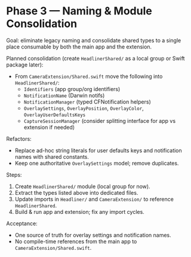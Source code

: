 # Phase 3 — Naming & Module Consolidation

Goal: eliminate legacy naming and consolidate shared types to a single place consumable by both the main app and the extension.

Planned consolidation (create `HeadlinerShared/` as a local group or Swift package later):

- From `CameraExtension/Shared.swift` move the following into `HeadlinerShared/`:
  - `Identifiers` (app group/org identifiers)
  - `NotificationName` (Darwin notifs)
  - `NotificationManager` (typed CFNotification helpers)
  - `OverlaySettings`, `OverlayPosition`, `OverlayColor`, `OverlayUserDefaultsKeys`
  - `CaptureSessionManager` (consider splitting interface for app vs extension if needed)

Refactors:
- Replace ad-hoc string literals for user defaults keys and notification names with shared constants.
- Keep one authoritative `OverlaySettings` model; remove duplicates.

Steps:
1. Create `HeadlinerShared/` module (local group for now).
2. Extract the types listed above into dedicated files.
3. Update imports in `Headliner/` and `CameraExtension/` to reference `HeadlinerShared`.
4. Build & run app and extension; fix any import cycles.

Acceptance:
- One source of truth for overlay settings and notification names.
- No compile-time references from the main app to `CameraExtension/Shared.swift`.

